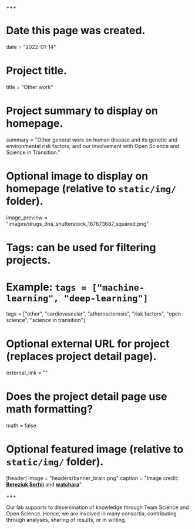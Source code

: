 +++
# Date this page was created.
date = "2022-01-14"

# Project title.
title = "Other work"

# Project summary to display on homepage.
summary = "Other general work on human disease and its genetic and environmental risk factors, and our involvement with Open Science and Science in Transition."

# Optional image to display on homepage (relative to `static/img/` folder).
image_preview = "images/drugs_dna_shutterstock_187673687_squared.png"

# Tags: can be used for filtering projects.
# Example: `tags = ["machine-learning", "deep-learning"]`
tags = ["other", "cardiovascular", "atherosclerosis", "risk factors", "open science", "science in transition"]

# Optional external URL for project (replaces project detail page).
external_link = ""

# Does the project detail page use math formatting?
math = false

# Optional featured image (relative to `static/img/` folder).
[header]
image = "headers/banner_brain.png"
caption = "Image credit: [**Bereziuk Serhii**](https://www.shutterstock.com/g/bereziuk%20serhii) and [**watchara**](https://www.shutterstock.com/g/watchara)"

+++

Our lab supports to dissemination of knowledge through Team Science and Open Science. Hence, we are involved in many consortia, contributing through analyses, sharing of results, or in writing.


